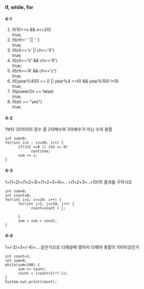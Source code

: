 ### if, while, for

#### 4-1 
1. if(10>=x && x<=20)   
      true;    
2. if(ch!=' ' || '  ')   
      true;    
3. if(ch=='x' || ch=='X')   
      true;    
4. if(ch>='0' && ch<='9')   
      true;    
5. if(ch>='A' && ch<='z')   
      true;    
6. if((year%400 == 0 || year%4 ==0) && year%100 !=0)   
      true;    
7. if(powerOn == false)   
      true;    
8. if(str == "yes")    
      true;    

#### 4-2
1부터 20까지의 정수 중 2의배수와 3의배수가 아닌 수의 총합
```
int sum=0;
for(int i=1 ; i<=20; i++) {
      if(i%2 ==0 || i%3 == 0)
            continue;
      sum += i;
}
```

#### 4-3
1+(1+2)+(1+2+3)+(1+2+3+4)+...+(1+2+3+..+10)의 결과를 구하시오   
```
int sum=0;
int count=0;
for(int i=1; i<=10; i++) {
      for(int j=1; j<=10; j++) {
            count=count + j;
            
      }
      sum = sum + count;
}
```
#### 4-4
1+(-2)+3+(-4)+... 같은식으로 더해갈때 몇까지 더해야 총합이 100이상인가
```
int count=1;
int sum=0;
while(sum<100) {
      sum += count;
      count = (count+1)*(-1);
}
System.out.print(count);
```



